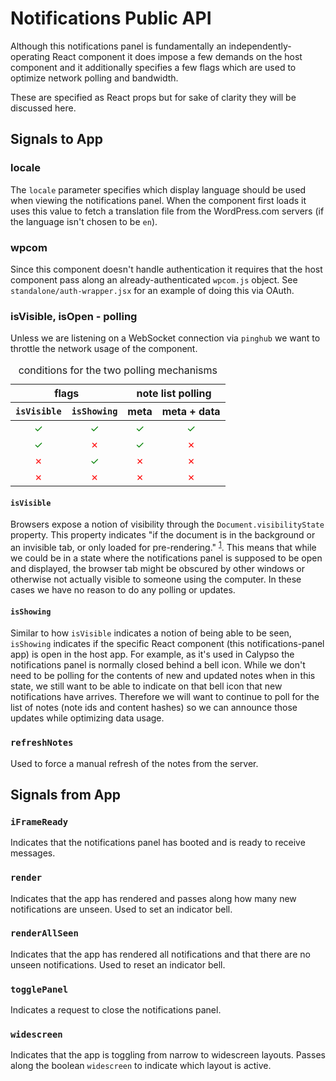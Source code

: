 # Notifications Public API

Although this notifications panel is fundamentally an independently-operating React component it does impose a few demands on the host component and it additionally specifies a few flags which are used to optimize network polling and bandwidth.

These are specified as React props but for sake of clarity they will be discussed here.

## Signals to App

### locale

The `locale` parameter specifies which display language should be used when viewing the notifications panel. When the component first loads it uses this value to fetch a translation file from the WordPress.com servers (if the language isn't chosen to be `en`).

### wpcom

Since this component doesn't handle authentication it requires that the host component pass along an already-authenticated `wpcom.js` object. See `standalone/auth-wrapper.jsx` for an example of doing this via OAuth.

### isVisible, isOpen - polling

Unless we are listening on a WebSocket connection via `pinghub` we want to throttle the network usage of the component.

<table>
<caption>conditions for the two polling mechanisms</caption>
<thead>
<tr>
<th colspan="2">flags</th>
<th colspan="2">note list polling</th>
</tr>
<th><code>isVisible</code></th>
<th><code>isShowing</code></th>
<th>meta</th>
<th>meta + data</th>
</tr>
</thead>
<tbody>
<tr>
<td align="center"><span style="color: green;">✓</span></td>
<td align="center"><span style="color: green;">✓</span></td>
<td align="center"><span style="color: green;">✓</span></td>
<td align="center"><span style="color: green;">✓</span></td>
</tr>
<tr>
<td align="center"><span style="color: green;">✓</span></td>
<td align="center"><span style="color: red;">✗</span></td>
<td align="center"><span style="color: green;">✓</span></td>
<td align="center"><span style="color: red;">✗</span></td>
</tr>
<tr>
<td align="center"><span style="color: red;">✗</span></td>
<td align="center"><span style="color: green;">✓</span></td>
<td align="center"><span style="color: red;">✗</span></td>
<td align="center"><span style="color: red;">✗</span></td>
</tr>
<tr>
<td align="center"><span style="color: red;">✗</span></td>
<td align="center"><span style="color: red;">✗</span></td>
<td align="center"><span style="color: red;">✗</span></td>
<td align="center"><span style="color: red;">✗</span></td>
</tr>
</tbody>
</table>

#### `isVisible`

Browsers expose a notion of visibility through the `Document.visibilityState` property. This property indicates "if the document is in the background or an invisible tab, or only loaded for pre-rendering." <sup>[1][visibility]</sup>. This means that while we could be in a state where the notifications panel is supposed to be open and displayed, the browser tab might be obscured by other windows or otherwise not actually visible to someone using the computer. In these cases we have no reason to do any polling or updates.

#### `isShowing`

Similar to how `isVisible` indicates a notion of being able to be seen, `isShowing` indicates if the specific React component (this notifications-panel app) is open in the host app. For example, as it's used in Calypso the notifications panel is normally closed behind a bell icon. While we don't need to be polling for the contents of new and updated notes when in this state, we still want to be able to indicate on that bell icon that new notifications have arrives. Therefore we will want to continue to poll for the list of notes (note ids and content hashes) so we can announce those updates while optimizing data usage.


### `refreshNotes`

Used to force a manual refresh of the notes from the server.


[visibility]: https://developer.mozilla.org/en-US/docs/Web/API/Document/visibilityState

## Signals from App

### `iFrameReady`

Indicates that the notifications panel has booted and is ready to receive messages.

### `render`

Indicates that the app has rendered and passes along how many new notifications are unseen. Used to set an indicator bell.

### `renderAllSeen`

Indicates that the app has rendered all notifications and that there are no unseen notifications. Used to reset an indicator bell.

### `togglePanel`

Indicates a request to close the notifications panel.

### `widescreen`

Indicates that the app is toggling from narrow to widescreen layouts. Passes along the boolean `widescreen` to indicate which layout is active.
